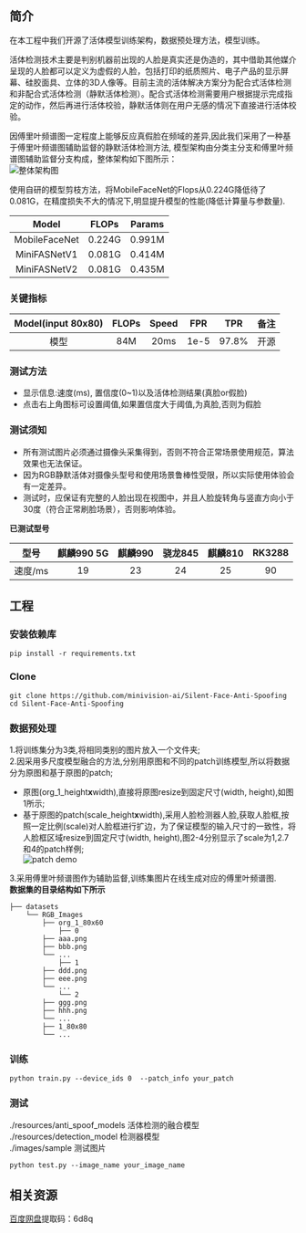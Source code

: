 
## 简介
在本工程中我们开源了活体模型训练架构，数据预处理方法，模型训练。  

活体检测技术主要是判别机器前出现的人脸是真实还是伪造的，其中借助其他媒介呈现的人脸都可以定义为虚假的人脸，包括打印的纸质照片、电子产品的显示屏幕、硅胶面具、立体的3D人像等。目前主流的活体解决方案分为配合式活体检测和非配合式活体检测（静默活体检测）。配合式活体检测需要用户根据提示完成指定的动作，然后再进行活体校验，静默活体则在用户无感的情况下直接进行活体校验。  
 
因傅里叶频谱图一定程度上能够反应真假脸在频域的差异,因此我们采用了一种基于傅里叶频谱图辅助监督的静默活体检测方法, 模型架构由分类主分支和傅里叶频谱图辅助监督分支构成，整体架构如下图所示：  
![整体架构图](https://github.com/minivision-ai/Silent-Face-Anti-Spoofing/blob/master/images/framework.jpg)  

使用自研的模型剪枝方法，将MobileFaceNet的Flops从0.224G降低待了0.081G，在精度损失不大的情况下,明显提升模型的性能(降低计算量与参数量).  

|Model|FLOPs|Params|
| :------:|:-----:|:-----:| 
|MobileFaceNet|0.224G|0.991M|
|MiniFASNetV1|0.081G|0.414M|
|MiniFASNetV2|0.081G|0.435M|

 
### 关键指标  
| Model(input 80x80)|FLOPs|Speed| FPR | TPR |备注 |
| :------:|:-----:|:-----:| :----: | :----: | :----: |
|   模型 |84M| 20ms | 1e-5|97.8%| 开源|

### 测试方法  
- 显示信息:速度(ms), 置信度(0~1)以及活体检测结果(真脸or假脸)
- 点击右上角图标可设置阈值,如果置信度大于阈值,为真脸,否则为假脸  

### 测试须知 
- 所有测试图片必须通过摄像头采集得到，否则不符合正常场景使用规范，算法效果也无法保证。
- 因为RGB静默活体对摄像头型号和使用场景鲁棒性受限，所以实际使用体验会有一定差异。
- 测试时，应保证有完整的人脸出现在视图中，并且人脸旋转角与竖直方向小于30度（符合正常刷脸场景），否则影响体验。　　

**已测试型号**

|型号|麒麟990 5G|麒麟990 |骁龙845 |麒麟810 |RK3288 |
| :------:|:-----:|:-----:|:-----:|:-----:|:-----:|
|速度/ms|19|23|24|25|90|

## 工程
### 安装依赖库  
```
pip install -r requirements.txt
```
### Clone
```
git clone https://github.com/minivision-ai/Silent-Face-Anti-Spoofing  
cd Silent-Face-Anti-Spoofing
```  
### 数据预处理
1.将训练集分为3类,将相同类别的图片放入一个文件夹;  
2.因采用多尺度模型融合的方法,分别用原图和不同的patch训练模型,所以将数据分为原图和基于原图的patch;  
- 原图(org_1_height**x**width),直接将原图resize到固定尺寸(width, height),如图1所示;  
- 基于原图的patch(scale_height**x**width),采用人脸检测器人脸,获取人脸框,按照一定比例(scale)对人脸框进行扩边，为了保证模型的输入尺寸的一致性，将人脸框区域resize到固定尺寸(width, height),图2-4分别显示了scale为1,2.7和4的patch样例;  
![patch demo](https://github.com/minivision-ai/Silent-Face-Anti-Spoofing/blob/master/images/patch_demo.png)  

3.采用傅里叶频谱图作为辅助监督,训练集图片在线生成对应的傅里叶频谱图.  
**数据集的目录结构如下所示**
```
├── datasets
    └── RGB_Images
        ├── org_1_80x60
            ├── 0
		├── aaa.png
		├── bbb.png
		└── ...
            ├── 1
		├── ddd.png
		├── eee.png
		└── ...
            └── 2
		├── ggg.png
		├── hhh.png
		└── ...
        ├── 1_80x80
        └── ...
```  
### 训练
```
python train.py --device_ids 0  --patch_info your_patch
```  
### 测试
 ./resources/anti_spoof_models 活体检测的融合模型  
 ./resources/detection_model 检测器模型  
 ./images/sample 测试图片  
 ```
 python test.py --image_name your_image_name
 ```      
## 相关资源  
[百度网盘](https://pan.baidu.com/s/1u3BPHIEU4GmTti0G3LIDGQ)提取码：6d8q  
